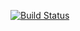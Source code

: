 [![Build Status](https://travis-ci.org/daniel-d-truong/travis-CI.svg?branch=master)](https://travis-ci.org/daniel-d-truong/travis-CI)
